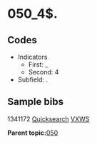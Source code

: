 # 050\_4$.

## Codes

-   Indicators
    -   First: \_
    -   Second: 4
-   Subfield: .

## Sample bibs

1341172 [Quicksearch](https://search.library.yale.edu/catalog/1341172) [VXWS](http://prodorbis.library.yale.edu:7014/vxws/GetHoldingsService?bibId=1341172)

**Parent topic:**[050](../../tags/050/050.md)

